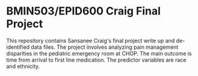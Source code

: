 # BMIN503/EPID600 Craig Final Project

This repository contains Sansanee Craig's final project write up and de-identified data files. The project involves analyzing pain management disparities in the pediatric emergency room at CHOP. The main outcome is time from arrival to first line medication. The predictor variables are race and ethnicity. 

